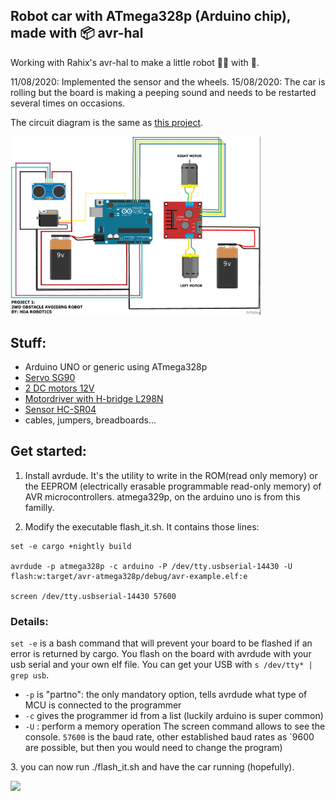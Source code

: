 ## Robot car with ATmega328p (Arduino chip), made with :package: avr-hal

Working with Rahix's avr-hal to make a little robot :car:🐯 with 📡.

11/08/2020:
Implemented the sensor and the wheels.
15/08/2020:
The car is rolling but the board is making a peeping sound and needs to be restarted
several times on occasions.

The circuit diagram is the same as [this project](https://create.arduino.cc/projecthub/hda-robotics/project-1-2wd-obstacle-avoiding-robot-390ef8).
<div>
<img src="circuit_diagram.jpg" width="400" />
  </div>

## Stuff:

- Arduino UNO or generic using ATmega328p
- [Servo SG90](https://components101.com/servo-motor-basics-pinout-datasheet)
- [2 DC motors 12V](http://robotechshop.com/shop/robotics/motors/dc-motors/yellow-gearbox-motor/?v=f78a77f631d2)
- [Motordriver with H-bridge L298N](https://howtomechatronics.com/tutorials/arduino/arduino-dc-motor-control-tutorial-l298n-pwm-h-bridge/)
- [Sensor HC-SR04](https://www.amazon.co.uk/dp/B07TKVPPHF/ref=as_li_ss_tl?_encoding=UTF8&psc=1&linkCode=sl1&tag=howtomuk-21&linkId=8faa13eaeab406a33ae606e005699aaf&language=en_GB)
- cables, jumpers, breadboards...

## Get started:

1. Install avrdude. It's the utility to write in the ROM(read only memory) or the EEPROM (electrically erasable programmable read-only memory) of AVR microcontrollers. atmega329p, on the arduino uno is from this familly.


2. Modify the executable flash_it.sh. It contains those lines:
 ```
 set -e cargo +nightly build

 avrdude -p atmega328p -c arduino -P /dev/tty.usbserial-14430 -U flash:w:target/avr-atmega328p/debug/avr-example.elf:e

 screen /dev/tty.usbserial-14430 57600
 ```
 ### Details:
 `set -e` is a bash command that will prevent your board to be flashed if an error is returned by cargo.
 You flash on the board with avrdude with your usb serial and your own elf file. You can get your USB with `s /dev/tty* | grep usb`.
 * `-p` is "partno": the only mandatory option, tells avrdude what type of MCU is connected to the programmer
 * `-c` gives the programmer id from a list (luckily arduino is super common)
 * `-U` : perform a memory operation
 The screen command allows to see the console. `57600` is the baud rate, other established baud rates as `9600 are possible, but then you would need to change the program)

<span>3.</span>  you can now run ./flash_it.sh and have the car running (hopefully).


<img src="here_comes_tiger_3.gif" width="400" />
